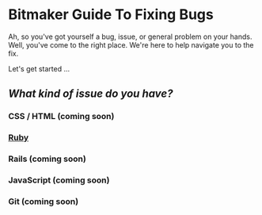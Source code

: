 # Bitmaker Guide To Fixing Bugs

Ah, so you've got yourself a bug, issue, or general problem on your hands. Well, you've come to the right place. We're here to help navigate you to the fix.

Let's get started ...

## _What kind of issue do you have?_

### CSS / HTML (coming soon)
### [Ruby](/bitmakerlabs/debugging-guide/wiki/Ruby-Issues)
### Rails (coming soon)
### JavaScript (coming soon)
### Git (coming soon)
